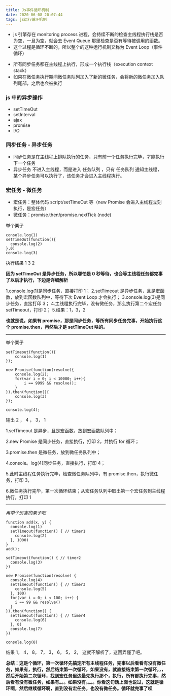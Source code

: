 ```yaml
---
title: Js事件循环机制
date: 2020-06-08 20:07:44
tags: js运行循环机制
---
```


- js 引擎存在 monitoring process 进程，会持续不断的检查主线程执行栈是否为空，一旦为空，就会去 Event Queue 那里检查是否有等待被调用的函数。
- 这个过程是循环不断的，所以整个的这种运行机制又称为 Event Loop（事件循环）

* 所有同步任务都在主线程上执行，形成一个执行栈（execution context stack）
* 如果在微任务执行期间微任务队列加入了新的微任务，会将新的微任务加入队列尾部，之后也会被执行

### js 中的异步操作

- setTimeOut
- setInterval
- ajax
- promise
- I/O

### 同步任务 - 异步任务

- 同步任务是在主线程上排队执行的任务，只有前一个任务执行完毕，才能执行下一个任务
- 异步任务 不进入主线程，而是进入 任务队列 ，只有 任务队列 通知主线程，某个异步任务可以执行了，该任务才会进入主线程执行。

### 宏任务 - 微任务

- 宏任务：整体代码 script/setTimeOut 等（new Promise 会进入主线程立刻执行，是宏任务）
- 微任务：promise.then/promise.nextTick (node)

举个栗子

```
console.log(1)
setTimeOut(function(){
  console.log(2)
},0)
console.log(3)
```

执行结果 1 3 2

**因为 setTimeOut 是异步任务，所以哪怕是 0 秒等待，也会等主线程任务都完事了以后才执行，下边是详细解析**

1.console.log(1)是同步任务，直接打印 1；
2.setTimeout 是异步任务，且是宏函数，放到宏函数队列中，等待下次 Event Loop 才会执行；
3.console.log(3)是同步任务，直接打印 3； 4.主线程执行完毕，没有微任务，那么执行第二个宏任务 setTimeout，打印 2； 5.结果：1，3，2

**也就是说，如果有 promise，那是同步任务，等所有同步任务完事，开始执行这个 promise.then，再然后才是 setTimeOut 啥的。**

---

举个栗子

```
setTimeout(function(){
    console.log(1)
});

new Promise(function(resolve){
    console.log(2);
    for(var i = 0; i < 10000; i++){
        i == 9999 && resolve();
    }
}).then(function(){
    console.log(3)
});

console.log(4);
```

输出 2 ， 4 ， 3， 1

1.setTimeout 是异步，且是宏函数，放到宏函数队列中；

2.new Promise 是同步任务，直接执行，打印 2，并执行 for 循环；

3.promise.then 是微任务，放到微任务队列中；

4.console。log(4)同步任务，直接执行，打印 4；

5.此时主线程任务执行完毕，检查微任务队列中，有 promise.then，执行微任务，打印 3，

6.微任务执行完毕，第一次循环结束；从宏任务队列中取出第一个宏任务到主线程执行，打印 1

---

_再举个厉害的栗子吧_

```
function add(x, y) {
  console.log(1)
  setTimeout(function() { // timer1
    console.log(2)
  }, 1000)
}
add();

setTimeout(function() { // timer2
  console.log(3)
})

new Promise(function(resolve) {
  console.log(4)
  setTimeout(function() { // timer3
    console.log(5)
  }, 100)
  for(var i = 0; i < 100; i++) {
    i == 99 && resolve()
  }
}).then(function() {
  setTimeout(function() { // timer4
    console.log(6)
  }, 0)
  console.log(7)
})

console.log(8)
```

结果 1， 4， 8， 7， 3， 6， 5， 2，
这就不解析了，这回弄懂了吧。

**总结：这是个循环，第一次循环先搞定所有主线程任务，完事以后看看有没有微任务，如果有，执行，然后结束第一次循环，如果没有，就直接结束第一次循环，，，然后开始第二次循环，找到宏任务里边最先执行那个，执行，所有都执行完事，然后看有没有微任务，如果有。。。如果没有。。。。你看这句话上面也说过，这就是循环啊，然后继续循环啊，直到没有宏任务，也没有微任务。循环就完事了呗**
